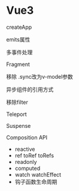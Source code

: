 # Vue3

createApp

emits属性

多事件处理

Fragment

移除 .sync改为v-model参数

异步组件的引用方式

移除filter

Teleport

Suspense

Composition API

- reactive
- ref toRef toRefs
- readonly
- computed
- watch watchEffect
- 钩子函数生命周期